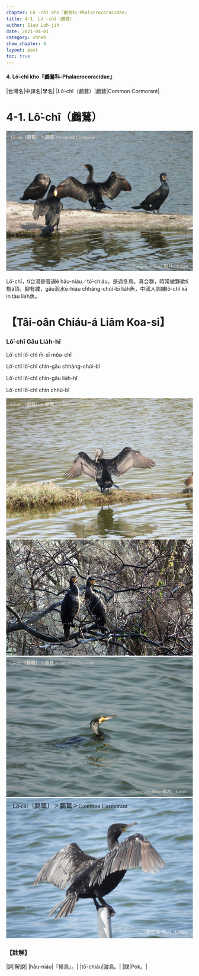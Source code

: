 ```yaml
---
chapter: Lô͘-chî kho『鸕鶿科-Phalacrocoracidae』
title: 4-1. Lô͘-chî（鸕鶿）
author: Siau Lah-jih
date: 2021-04-01
category: chheh
show_chapter: 4
layout: post
toc: true
---
```


#### 4. Lô͘-chî kho『鸕鶿科-Phalacrocoracidae』

|台灣名|中譯名|學名|
|Lô͘-chî（鸕鶿）|鸕鶿|Common Cormorant|


# 4-1. Lô͘-chî（鸕鶿）

![](../too5/04/4-1-1.鸕鶿.jpg)

Lô͘-chî，tī台灣是普遍ê hāu-niáu／tō͘-chiáu，是過冬鳥。真合群，時常做夥歇tī樹á頂，腳有蹼，gâu泅水ē-hiáu chhàng-chúi-bī lia̍h魚，中國人訓練lô͘-chî kā in tàu lia̍h魚。

# 【Tâi-oân Chiáu-á Liām Koa-si】

### **Lô͘-chî Gâu Lia̍h-hî**

Lô͘-chî lô͘-chî m̄-sī môa-chî

Lô͘-chî lô͘-chî chin-gâu chhàng-chúi-bī

Lô͘-chî lô͘-chî chin-gâu lia̍h-hî

Lô͘-chî lô͘-chî chin chhù-bī



![](../too5/04/4-1-2.鸕鶿.jpg)
![](../too5/04/4-1-3.鸕鶿.jpg)
![](../too5/04/4-1-4.鸕鶿.jpg)
![](../too5/04/4-1-5.鸕鶿.jpg)


### 【註解】

|詞|解說|
|hāu-niáu|『候鳥』。|
|tō͘-chiáu|渡鳥。|
|蹼|Pok。|
